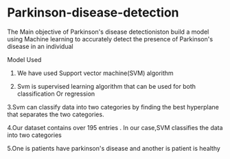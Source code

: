 # Parkinson-disease-detection
The Main objective of Parkinson's disease detectioniston build a model using Machine learning to accurately detect the presence of Parkinson's disease in an individual

Model Used
1. We have used Support vector machine(SVM) algorithm

2. Svm is supervised learning algorithm that can be used for
   both classification Or regression

3.Svm can classify data into two categories by finding the
  best hyperplane that separates the two categories. 

4.Our dataset contains over 195 entries .
  In our case,SVM classifies the data into two categories 

5.One is patients have parkinson's disease and another is
  patient is healthy
